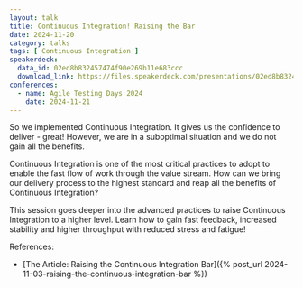 ```yaml
---
layout: talk
title: Continuous Integration! Raising the Bar
date: 2024-11-20
category: talks
tags: [ Continuous Integration ]
speakerdeck:
  data_id: 02ed8b832457474f90e269b11e683ccc
  download_link: https://files.speakerdeck.com/presentations/02ed8b832457474f90e269b11e683ccc/Continuous_Integration__Raising_the_Bar.pdf
conferences:
  - name: Agile Testing Days 2024
    date: 2024-11-21
---
```


So we implemented Continuous Integration. It gives us the confidence to deliver - great! However, we are in a suboptimal situation and we do not gain all the benefits.

Continuous Integration is one of the most critical practices to adopt to enable the fast flow of work through the value stream. How can we bring our delivery process to the highest standard and reap all the benefits of Continuous Integration?

This session goes deeper into the advanced practices to raise Continuous Integration to a higher level. Learn how to gain fast feedback, increased stability and higher throughput with reduced stress and fatigue!

References:

- [The Article: Raising the Continuous Integration Bar]({% post_url 2024-11-03-raising-the-continuous-integration-bar %})
